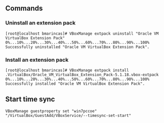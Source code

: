 ## Commands

### Uninstall an extension pack

```
[root@localhost bmarincas]# VBoxManage extpack uninstall "Oracle VM VirtualBox Extension Pack"        
0%...10%...20%...30%...40%...50%...60%...70%...80%...90%...100%
Successfully uninstalled "Oracle VM VirtualBox Extension Pack".
```

### Install an extension pack

```
[root@localhost bmarincas]# VBoxManage extpack install .VirtualBox/Oracle_VM_VirtualBox_Extension_Pack-5.1.18.vbox-extpack
0%...10%...20%...30%...40%...50%...60%...70%...80%...90%...100%
Successfully installed "Oracle VM VirtualBox Extension Pack".
```

## Start time sync
```
VBoxManage guestproperty set "win7pccoe" "/VirtualBox/GuestAdd/VBoxService/--timesync-set-start"
```

